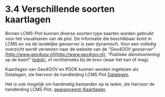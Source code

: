 # 3.4 Verschillende soorten kaartlagen

Binnen LCMS-Plot kunnen diverse soorten type kaarten worden gebruikt voor het visualiseren van de plot. De informatie die beschikbaar komt in LCMS en via de landelijke geoserver is zeer dynamisch. Voor een volledig overzicht wordt verwezen naar de website van de _"Geo4OOV geoserver"_ [http://www.geo4oov.nl](http://www.geo4oov.nl), _"Publieke dienstverlening op de kaart"_ [(pdok)](https://www.pdok.nl/), of rechtstreeks bij de bron (waar het kan of mag). 

Kaartlagen van Geo4OOV en PDOK kunnen worden ingelezen als Datalagen, zie hiervoor de handleiding LCMS Plot [Datalagen](../../handleiding/tekenlagen.md#23-datalagen).

Het is ook mogelijk om handmatig bestanden op te laden, zie hiervoor de handleiding LCMS Plot, [geavanceerd: Kaartlagen](../../handleiding/geavanceerd_kaartlagen.md).

